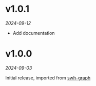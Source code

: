 # v1.0.1

*2024-09-12*

* Add documentation

# v1.0.0

*2024-09-03*

Initial release, imported from [swh-graph](https://archive.softwareheritage.org/swh:1:dir:ea4d3d0db045e123b82fdeefaaa1f76d8ab3f68c;origin=https://gitlab.softwareheritage.org/swh/devel/swh-graph;visit=swh:1:snp:d34d87373bb367ba310002693cb7c4c139c3b882;anchor=swh:1:rev:985dcf705e03fde55285ca8aaff2488f43e9a55f;path=/rust/src/utils/dataset_writer/)
